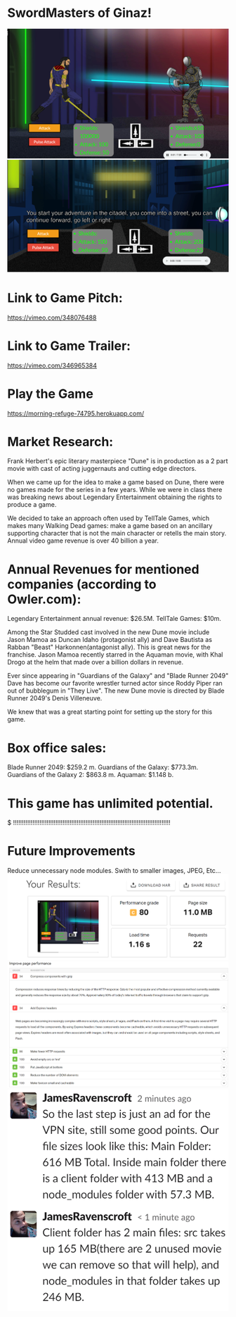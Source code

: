 # SwordMasters of Ginaz!


![Image of mapScreen](client/src/img/foroScre.png "Screen")
![screen2](client/src/img/battleScreen.png "Screen2")





# Link to Game Pitch:
https://vimeo.com/348076488

# Link to Game Trailer:
https://vimeo.com/346965384

# Play the Game
https://morning-refuge-74795.herokuapp.com/

# Market Research:

Frank Herbert's epic literary masterpiece "Dune" is in production as a 2 part movie with cast of acting juggernauts and cutting edge directors.

When we came up for the idea to make a game based on Dune, there were no games made for the series in a few years. While we were in class
there was breaking news about Legendary Entertainment obtaining the rights to produce a game.

We decided to take an approach often used by TellTale Games, which makes many Walking Dead games: make a game based on an ancillary supporting character that is not
the main character or retells the main story.
Annual video game revenue is over 40 billion a year. 

# Annual Revenues for mentioned companies (according to Owler.com):
Legendary Entertainment annual revenue: $26.5M.
TellTale Games: $10m. 

Among the Star Studded cast involved in the new Dune movie include Jason Mamoa as Duncan Idaho (protagonist ally) and Dave Bautista as Rabban "Beast" Harkonnen(antagonist ally). This is great news for the franchise. Jason Mamoa recently starred in the Aquaman movie, with Khal Drogo at the helm that made over a billion dollars in revenue.

Ever since appearing in "Guardians of the Galaxy" and "Blade Runner 2049" Dave has become our favorite wrestler turned actor since Roddy Piper ran out of bubblegum in "They Live". The new Dune movie is directed by Blade Runner 2049's Denis Villeneuve.

We knew that was a great starting point for setting up the story for this game. 

# Box office sales:
Blade Runner 2049: $259.2 m. 
Guardians of the Galaxy: $773.3m.
Guardians of the Galaxy 2: $863.8 m.
Aquaman: $1.148 b.


# This game has unlimited potential.


$$$$$$$$$$$$$$$$$$$$$$$$$$$$$$$$$$$$$$$$$$$$$$$$$$$$$$$$$$$$$$$$$$$$$$$$$$$$$$$$$$$$$$$$$
!!!!!!!!!!!!!!!!!!!!!!!!!!!!!!!!!!!!!!!!!!!!!!!!!!!!!!!!!!!!!!!!!!!!!!!!!!!!!!!!!!!!!!!!!
# Future Improvements
Reduce unnecessary node modules.
Swith to smaller images, JPEG, Etc...
![perf6](client/src/img/ginazGame6PerformanceRank20July2019.PNG "July20_Performance6")
![perf1](client/src/img/ginazPerformanceRank20July2019.PNG "July20_Performance1")
![nodeModules](client/src/img/huge_node_modules.PNG "nodeModuleSIze")
